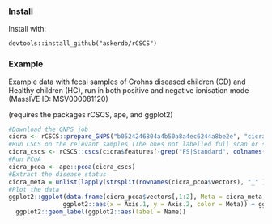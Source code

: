 ### Install

Install with:

 `devtools::install_github("askerdb/rCSCS")`

### Example

Example data with fecal samples of Crohns diseased children (CD) and Healthy children (HC), run in both positive and negative ionisation mode (MassIVE ID: MSV000081120)

(requires the packages rCSCS, ape, and ggplot2)
```R
#Download the GNPS job
cicra <- rCSCS::prepare_GNPS("b0524246804a4b50a8a4ec6244a8be2e", "cicra_example") 
#Run CSCS on the relevant samples (The ones not labelled full scan or standard)
cicra_cscs <- rCSCS::cscs(cicra$features[-grep("FS|Standard", colnames(cicra$features))], cicra$css)
#Run PCoA
cicra_pcoa <- ape::pcoa(cicra_cscs)
#Extract the disease status
cicra_meta = unlist(lapply(strsplit(rownames(cicra_pcoa$vectors), "_" ), function(x) x[[1]]))
#Plot the data
ggplot2::ggplot(data.frame(cicra_pcoa$vectors[,1:2], Meta = cicra_meta, Name = row.names(cicra_pcoa$vectors)) ,
               ggplot2::aes(x = Axis.1, y = Axis.2, color = Meta)) + ggplot2::geom_point()  +
  ggplot2::geom_label(ggplot2::aes(label = Name))

```
